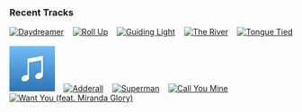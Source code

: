 ### Recent Tracks
[<img src='https://lastfm.freetls.fastly.net/i/u/300x300/e78a3ba5414c30edb72aa28b41e2ae30.png' width='16%' height='16%' alt='Daydreamer'>](https://www.last.fm/music/aurora/_/daydreamer)&nbsp;&nbsp;&nbsp;&nbsp;[<img src='https://lastfm.freetls.fastly.net/i/u/300x300/d549fa0fb0357366183e60e61b30db91.png' width='16%' height='16%' alt='Roll Up'>](https://www.last.fm/music/fitz%2band%2bthe%2btantrums/_/roll%2bup)&nbsp;&nbsp;&nbsp;&nbsp;[<img src='https://lastfm.freetls.fastly.net/i/u/300x300/84b4afbcddd883c55720a30e91c514bf.png' width='16%' height='16%' alt='Guiding Light'>](https://www.last.fm/music/mumford%2b%2526%2bsons/_/guiding%2blight)&nbsp;&nbsp;&nbsp;&nbsp;[<img src='https://lastfm.freetls.fastly.net/i/u/300x300/1f401ae5308ce2993612410227dfdd93.png' width='16%' height='16%' alt='The River'>](https://www.last.fm/music/aurora/_/the%2briver)&nbsp;&nbsp;&nbsp;&nbsp;[<img src='https://lastfm.freetls.fastly.net/i/u/300x300/1d0c1e7089e24572bcd773d6ef1709f0.png' width='16%' height='16%' alt='Tongue Tied'>](https://www.last.fm/music/grouplove/_/tongue%2btied)&nbsp;&nbsp;&nbsp;&nbsp;<br>[<img src='https://github.com/atfinke/atfinke/blob/master/placeholder.jpeg?raw=true' width='16%' height='16%' alt='Electric Love'>](https://www.last.fm/music/b%25c3%2598rns/_/electric%2blove)&nbsp;&nbsp;&nbsp;&nbsp;[<img src='https://lastfm.freetls.fastly.net/i/u/300x300/4f7b367abde976060b624fd020bffcf5.png' width='16%' height='16%' alt='Adderall'>](https://www.last.fm/music/max%2bfrost/_/adderall)&nbsp;&nbsp;&nbsp;&nbsp;[<img src='https://lastfm.freetls.fastly.net/i/u/300x300/5990deb0ebc03528b5762db2f33d8c2d.png' width='16%' height='16%' alt='Superman'>](https://www.last.fm/music/lazlo%2bbane/_/superman)&nbsp;&nbsp;&nbsp;&nbsp;[<img src='https://lastfm.freetls.fastly.net/i/u/300x300/1202978e6462b67a375819bbafe8101d.png' width='16%' height='16%' alt='Call You Mine'>](https://www.last.fm/music/the%2bchainsmokers/_/call%2byou%2bmine)&nbsp;&nbsp;&nbsp;&nbsp;[<img src='https://lastfm.freetls.fastly.net/i/u/300x300/7b5112e08f8838ba9dac7c5e7215fea5.png' width='16%' height='16%' alt='Want You (feat. Miranda Glory)'>](https://www.last.fm/music/rynx/_/want%2byou%2b%2528feat.%2bmiranda%2bglory%2529)&nbsp;&nbsp;&nbsp;&nbsp;<br>